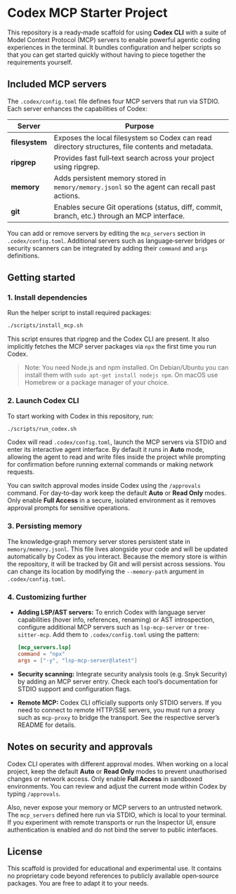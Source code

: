 # Codex MCP Starter Project

This repository is a ready‑made scaffold for using **Codex CLI** with a suite of
Model Context Protocol (MCP) servers to enable powerful agentic coding
experiences in the terminal. It bundles configuration and helper scripts so
that you can get started quickly without having to piece together the
requirements yourself.

## Included MCP servers

The `.codex/config.toml` file defines four MCP servers that run via
STDIO. Each server enhances the capabilities of Codex:

| Server       | Purpose                                                                                            |
|-------------|----------------------------------------------------------------------------------------------------|
| **filesystem** | Exposes the local filesystem so Codex can read directory structures, file contents and metadata. |
| **ripgrep**    | Provides fast full‑text search across your project using ripgrep.                                 |
| **memory**     | Adds persistent memory stored in `memory/memory.jsonl` so the agent can recall past actions.    |
| **git**        | Enables secure Git operations (status, diff, commit, branch, etc.) through an MCP interface.    |

You can add or remove servers by editing the `mcp_servers` section in
`.codex/config.toml`. Additional servers such as language‑server bridges or
security scanners can be integrated by adding their `command` and `args`
definitions.

## Getting started

### 1. Install dependencies

Run the helper script to install required packages:

```bash
./scripts/install_mcp.sh
```

This script ensures that ripgrep and the Codex CLI are present. It also
implicitly fetches the MCP server packages via `npx` the first time you run
Codex.

> Note: You need Node.js and npm installed. On Debian/Ubuntu you can install
> them with `sudo apt-get install nodejs npm`. On macOS use Homebrew or a
> package manager of your choice.

### 2. Launch Codex CLI

To start working with Codex in this repository, run:

```bash
./scripts/run_codex.sh
```

Codex will read `.codex/config.toml`, launch the MCP servers via STDIO and
enter its interactive agent interface. By default it runs in **Auto** mode,
allowing the agent to read and write files inside the project while
prompting for confirmation before running external commands or making
network requests.

You can switch approval modes inside Codex using the `/approvals` command.
For day‑to‑day work keep the default **Auto** or **Read Only** modes. Only
enable **Full Access** in a secure, isolated environment as it removes
approval prompts for sensitive operations.

### 3. Persisting memory

The knowledge‑graph memory server stores persistent state in
`memory/memory.jsonl`. This file lives alongside your code and will be
updated automatically by Codex as you interact. Because the memory store is
within the repository, it will be tracked by Git and will persist across
sessions. You can change its location by modifying the `--memory-path`
argument in `.codex/config.toml`.

### 4. Customizing further

- **Adding LSP/AST servers:** To enrich Codex with language server
  capabilities (hover info, references, renaming) or AST introspection,
  configure additional MCP servers such as `lsp-mcp-server` or
  `tree-sitter-mcp`. Add them to `.codex/config.toml` using the pattern:
  
  ```toml
  [mcp_servers.lsp]
  command = "npx"
  args = ["-y", "lsp-mcp-server@latest"]
  ```

- **Security scanning:** Integrate security analysis tools (e.g. Snyk
  Security) by adding an MCP server entry. Check each tool’s documentation
  for STDIO support and configuration flags.

- **Remote MCP:** Codex CLI officially supports only STDIO servers. If you
  need to connect to remote HTTP/SSE servers, you must run a proxy such as
  `mcp-proxy` to bridge the transport. See the respective server’s README
  for details.

## Notes on security and approvals

Codex CLI operates with different approval modes. When working on a local
project, keep the default **Auto** or **Read Only** modes to prevent
unauthorised changes or network access. Only enable **Full Access** in
sandboxed environments. You can review and adjust the current mode within
Codex by typing `/approvals`.

Also, never expose your memory or MCP servers to an untrusted network. The
`mcp_servers` defined here run via STDIO, which is local to your terminal. If
you experiment with remote transports or run the Inspector UI, ensure
authentication is enabled and do not bind the server to public interfaces.

## License

This scaffold is provided for educational and experimental use. It contains
no proprietary code beyond references to publicly available open‑source
packages. You are free to adapt it to your needs.

